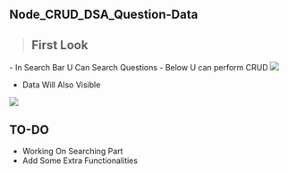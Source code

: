 ## Node_CRUD_DSA_Question-Data

>## First Look
<p>
- In Search Bar U Can Search Questions
- Below U can perform CRUD
<img src="https://user-images.githubusercontent.com/88468596/216769193-7d44d349-b591-4833-8a40-46d80c319862.png"/>

- Data Will Also Visible
<img src="https://user-images.githubusercontent.com/88468596/216769257-0902cab5-c793-4b79-8ede-c0c1fedd435b.png"/>
</p>

## TO-DO
- Working On Searching Part
- Add Some Extra Functionalities
